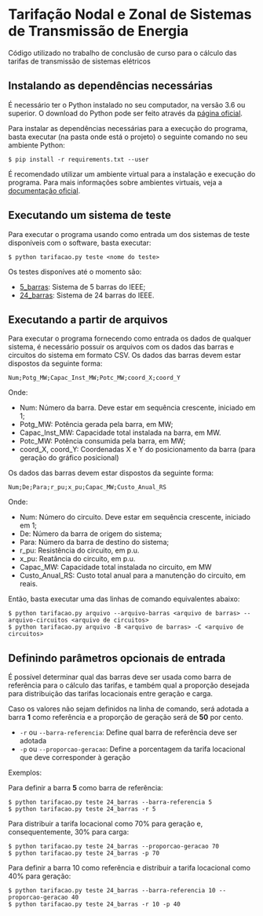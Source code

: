 # Tarifação Nodal e Zonal de Sistemas de Transmissão de Energia
Código utilizado no trabalho de conclusão de curso para o cálculo das tarifas de transmissão de sistemas elétricos

## Instalando as dependências necessárias

É necessário ter o Python instalado no seu computador, na versão 3.6 ou superior.
O download do Python pode ser feito através da [página oficial](https://www.python.org/downloads/).

Para instalar as dependências necessárias para a execução do programa, basta executar (na pasta onde está o projeto)
o seguinte comando no seu ambiente Python:

```
$ pip install -r requirements.txt --user
```

É recomendado utilizar um ambiente virtual para a instalação e execução do programa.
Para mais informações sobre ambientes virtuais, veja a [documentação oficial](https://packaging.python.org/guides/installing-using-pip-and-virtual-environments/).

## Executando um sistema de teste

Para executar o programa usando como entrada um dos sistemas de teste disponíveis com
o software, basta executar:

```
$ python tarifacao.py teste <nome do teste>
```

Os testes disponíves até o momento são:
- [5_barras](sistemas_teste/5_barras/): Sistema de 5 barras do IEEE;
- [24_barras](sistemas_teste/24_barras): Sistema de 24 barras do IEEE.


## Executando a partir de arquivos

Para executar o programa fornecendo como entrada os dados de qualquer sistema, é necessário possuir os arquivos com os dados das barras e circuitos do sistema em formato CSV.
Os dados das barras devem estar dispostos da seguinte forma:
```
Num;Potg_MW;Capac_Inst_MW;Potc_MW;coord_X;coord_Y
```
Onde:
- Num: Número da barra. Deve estar em sequência crescente, iniciado em 1;
- Potg_MW: Potência gerada pela barra, em MW;
- Capac_Inst_MW: Capacidade total instalada na barra, em MW.
- Potc_MW: Potência consumida pela barra, em MW;
- coord_X, coord_Y: Coordenadas X e Y do posicionamento da barra (para geração do gráfico posicional)

Os dados das barras devem estar dispostos da seguinte forma:
```
Num;De;Para;r_pu;x_pu;Capac_MW;Custo_Anual_RS
```
Onde:
- Num: Número do circuito. Deve estar em sequência crescente, iniciado em 1;
- De: Número da barra de origem do sistema;
- Para: Número da barra de destino do sistema;
- r_pu: Resistência do circuito, em p.u.
- x_pu: Reatância do circuito, em p.u.
- Capac_MW: Capacidade total instalada no circuito, em MW
- Custo_Anual_RS: Custo total anual para a manutenção do circuito, em reais.


Então, basta executar uma das linhas de comando equivalentes abaixo:

```
$ python tarifacao.py arquivo --arquivo-barras <arquivo de barras> --arquivo-circuitos <arquivo de circuitos>
$ python tarifacao.py arquivo -B <arquivo de barras> -C <arquivo de circuitos>
```

## Definindo parâmetros opcionais de entrada

É possível determinar qual das barras deve ser usada como barra de referência para o cálculo das tarifas,
e também qual a proporção desejada para distribuição das tarifas locacionais entre geração e carga.

Caso os valores não sejam definidos na linha de comando, será adotada a barra **1** como referência e
a proporção de geração será de **50** por cento.

- `-r` ou `--barra-referencia`: Define qual barra de referência deve ser adotada
- `-p` ou `--proporcao-geracao`: Define a porcentagem da tarifa locacional que deve corresponder à geração

Exemplos:

Para definir a barra **5** como barra de referência:

```
$ python tarifacao.py teste 24_barras --barra-referencia 5
$ python tarifacao.py teste 24_barras -r 5
```

Para distribuir a tarifa locacional como 70% para geração e, consequentemente, 30% para carga:

```
$ python tarifacao.py teste 24_barras --proporcao-geracao 70
$ python tarifacao.py teste 24_barras -p 70
```

Para definir a barra 10 como referência e distribuir a tarifa locacional como 40% para geração:
```
$ python tarifacao.py teste 24_barras --barra-referencia 10 --proporcao-geracao 40
$ python tarifacao.py teste 24_barras -r 10 -p 40
```
